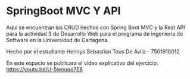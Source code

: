 # SpringBoot MVC Y API
 Aqui se encuentran los CRUD hechos con Spring Boot MVC y la Rest API para la actividad 3 de Desarrollo Web para el programa de ingenieria de Software en la Universidad de Cartagena.

 Hecho por el estudiante Hennys Sebastian Tous De Avila - 7501910012

 En este espacio se publicara el video explicativo del ejercicio:
 https://youtu.be/U-5wouqo7E8
